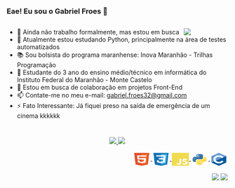 ### Eae! Eu sou o Gabriel Froes 👋
##

<img width="100px" align="right" src="https://user-images.githubusercontent.com/79543726/146813060-c47f2055-33a8-4573-a532-9d033988784a.gif">

- 🔭 Ainda não trabalho formalmente, mas estou em busca
- 🌱 Atualmente estou estudando Python, principalmente na área de testes automatizados
- 📚 Sou bolsista do programa maranhense: Inova Maranhão - Trilhas Programação
- 🏫 Estudante do 3 ano do ensino médio/técnico em informática do Instituto Federal do Maranhão - Monte Castelo
- 👯 Estou em busca de colaboração em projetos Front-End
- 📫 Contate-me no meu e-mail: gabriel.froes32@gmail.com
- ⚡ Fato Interessante: Já fiquei preso na saída de emergência de um cinema kkkkkk

#
<div align="center">
  <a href="https://github.com/NewGabrielFroes">
  <img height="180em" src="https://github-readme-stats.vercel.app/api?username=NewGabrielFroes&show_icons=true&theme=radical&include_all_commits=true&count_private=true"/>
  <img height="180em" src="https://github-readme-stats.vercel.app/api/top-langs/?username=NewGabrielFroes&layout=compact&langs_count=7&theme=radical"/>
</div>

 <div align="right" style="display: inline_block"><br>
  <img align="center" alt="HTML" height="30" width="40" src="https://raw.githubusercontent.com/devicons/devicon/master/icons/html5/html5-original.svg">
  <img align="center" alt="CSS" height="30" width="40" src="https://raw.githubusercontent.com/devicons/devicon/master/icons/css3/css3-original.svg">
  <img align="center" alt="Js" height="30" width="40" src="https://raw.githubusercontent.com/devicons/devicon/master/icons/javascript/javascript-plain.svg">
  <img align="center" alt="Python" height="30" width="40" src="https://raw.githubusercontent.com/devicons/devicon/master/icons/python/python-original.svg">
  <img align="center" alt="C" height="30" width="40" src="https://raw.githubusercontent.com/devicons/devicon/master/icons/c/c-original.svg">
 </div>
 <br/>  

 <div align="right">
  <a href ="mailto:gabriel.froes32@gmail.com"><img src="https://img.shields.io/badge/-Gmail-%23333?style=for-the-badge&logo=gmail&logoColor=red" target="_blank"></a>
  <a href="https://www.linkedin.com/in/gabriel-froes-tr/" target="_blank"><img src="https://img.shields.io/badge/-LinkedIn-%230077B5?style=for-the-badge&logo=linkedin&logoColor=white" target="_blank"></a>
</div>

